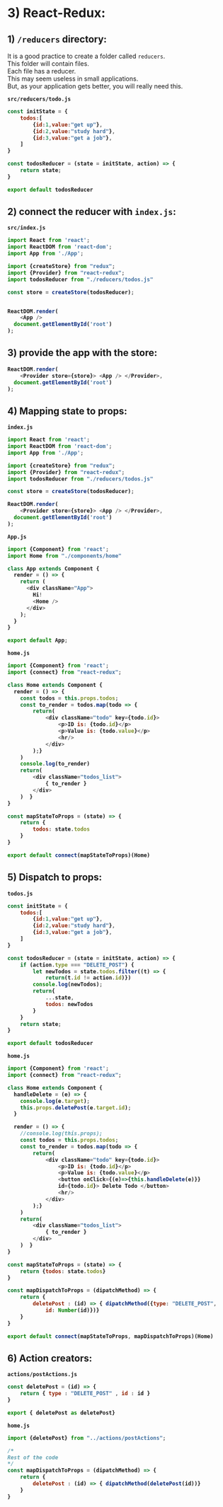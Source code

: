 # 3) React-Redux:


## 1) `/reducers` directory:

It is a good practice to create a folder called `reducers`.  
This folder will contain files.  
Each file has a reducer.  
This may seem useless in small applications.  
But, as your application gets better, you will really need this.


<b>

`src/reducers/todo.js`

```JavaScript
const initState = {
	todos:[
		{id:1,value:"get up"},
		{id:2,value:"study hard"},
		{id:3,value:"get a job"},
	]
}

const todosReducer = (state = initState, action) => {
	return state;
}

export default todosReducer
```

</b>




## 2) connect the reducer with `index.js`:




<b>

`src/index.js`

```JavaScript
import React from 'react';
import ReactDOM from 'react-dom';
import App from './App';

import {createStore} from "redux";
import {Provider} from "react-redux";
import todosReducer from "./reducers/todos.js"

const store = createStore(todosReducer);


ReactDOM.render(
    <App />
  document.getElementById('root')
);
```

</b>






## 3) provide the app with the store:


<b>

```JavaScript
ReactDOM.render(
    <Provider store={store}> <App /> </Provider>,
  document.getElementById('root')
);
```

</b>





## 4) Mapping state to props:

<b>

`index.js`
```JavaScript
import React from 'react';
import ReactDOM from 'react-dom';
import App from './App';

import {createStore} from "redux";
import {Provider} from "react-redux";
import todosReducer from "./reducers/todos.js"

const store = createStore(todosReducer);

ReactDOM.render(
    <Provider store={store}> <App /> </Provider>,
  document.getElementById('root')
);
```



`App.js`
```JavaScript
import {Component} from 'react';
import Home from "./components/home"

class App extends Component {
  render = () => {
    return (
      <div className="App">
        Hi!
        <Home />
      </div>
    );
  }
}

export default App;
```


`home.js`
```JavaScript
import {Component} from 'react';
import {connect} from "react-redux";

class Home extends Component {
  render = () => {
  	const todos = this.props.todos;
    const to_render = todos.map(todo => {
        return(
            <div className="todo" key={todo.id}>
                <p>ID is: {todo.id}</p>
                <p>Value is: {todo.value}</p>
                <hr/>
            </div>
        );}
    )
    console.log(to_render)
    return(
        <div className="todos_list">
            { to_render }
        </div>
    )  }
}

const mapStateToProps = (state) => {
	return {
		todos: state.todos
	}
}

export default connect(mapStateToProps)(Home)
```

</b>



























## 5) Dispatch to props:







<b>

`todos.js`
```JavaScript
const initState = {
	todos:[
		{id:1,value:"get up"},
		{id:2,value:"study hard"},
		{id:3,value:"get a job"},
	]
}

const todosReducer = (state = initState, action) => {
	if (action.type === "DELETE_POST") {
		let newTodos = state.todos.filter((t) => {
			return(t.id != action.id)})
		console.log(newTodos);
		return{
			...state,
			todos: newTodos
		}
	}
	return state;
}

export default todosReducer
```






`home.js`
```JavaScript
import {Component} from 'react';
import {connect} from "react-redux";

class Home extends Component {
  handleDelete = (e) => {
  	console.log(e.target);
  	this.props.deletePost(e.target.id);
  }

  render = () => {
  	//console.log(this.props);
  	const todos = this.props.todos;
    const to_render = todos.map(todo => {
        return(
            <div className="todo" key={todo.id}>
                <p>ID is: {todo.id}</p>
                <p>Value is: {todo.value}</p>
                <button onClick={(e)=>{this.handleDelete(e)}}
                id={todo.id}> Delete Todo </button>
                <hr/>
            </div>
        );}
    )
    return(
        <div className="todos_list">
            { to_render }
        </div>
    )  }
}

const mapStateToProps = (state) => {
	return {todos: state.todos}
}

const mapDispatchToProps = (dipatchMethod) => {
	return {
		deletePost : (id) => { dipatchMethod({type: "DELETE_POST", 
			id: Number(id)})}
	}
}

export default connect(mapStateToProps, mapDispatchToProps)(Home)
```

</b>






















## 6) Action creators:


<b>









`actions/postActions.js`
```JavaScript
const deletePost = (id) => {
	return { type : "DELETE_POST" , id : id }
}

export { deletePost as deletePost}
```





`home.js`
```JavaScript
import {deletePost} from "../actions/postActions";

/*
Rest of the code
*/
const mapDispatchToProps = (dipatchMethod) => {
	return {
		deletePost : (id) => { dipatchMethod(deletePost(id))}
	}
}
```








</b>






















